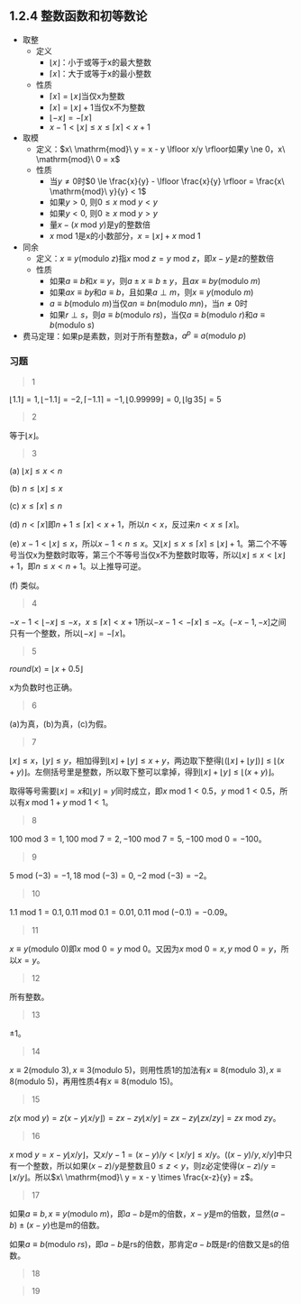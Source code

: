 ## 1.2.4 整数函数和初等数论

- 取整
	- 定义
		- $\lfloor x \rfloor$：小于或等于x的最大整数
		- $\lceil x \rceil$：大于或等于x的最小整数
	- 性质
		- $\lceil x \rceil = \lfloor x \rfloor$当仅x为整数
		- $\lceil x \rceil = \lfloor x \rfloor + 1$当仅x不为整数
		- $\lfloor -x \rfloor = - \lceil x \rceil$
		- $x - 1 < \lfloor x \rfloor \le x \le \lceil x \rceil < x + 1$
- 取模
	- 定义：$x\ \mathrm{mod}\ y = x - y \lfloor x/y \rfloor如果y \ne 0，x\ \mathrm{mod}\ 0 = x$
	- 性质
		- 当$y \ne 0$时$0 \le \frac{x}{y} - \lfloor \frac{x}{y} \rfloor = \frac{x\ \mathrm{mod}\ y}{y} < 1$
		- 如果$y > 0$, 则$0 \le x\ \mathrm{mod}\ y < y$
		- 如果$y < 0$, 则$0 \ge x\ \mathrm{mod}\ y > y$
		- 量$x - (x\ \mathrm{mod}\ y)$是y的整数倍
		- $x\ \mathrm{mod}\ 1$是x的小数部分，$x = \lfloor x \rfloor + x\ \mathrm{mod}\ 1$
- 同余
	- 定义：$x \equiv y (\mathrm{modulo}\ z)$指$x\ \mathrm{mod}\ z = y\ \mathrm{mod}\ z$，即$x - y$是z的整数倍
	- 性质
		- 如果$a \equiv b$和$x \equiv y$，则$a \pm x \equiv b \pm y$，且$ax \equiv by(\mathrm{modulo}\ m)$
		- 如果$ax \equiv by$和$a \equiv b$，且如果$a \perp m$，则$x \equiv y(\mathrm{modulo}\ m)$
		- $a \equiv b(\mathrm{modulo}\ m)$当仅$an \equiv bn(\mathrm{modulo}\ mn)$，当$n \ne 0$时
		- 如果$r \perp s$，则$a \equiv b(\mathrm{modulo}\ rs)$，当仅$a \equiv b(\mathrm{modulo}\ r)$和$a \equiv b(\mathrm{modulo}\ s)$
- 费马定理：如果p是素数，则对于所有整数a，$a^p \equiv a (\mathrm{modulo}\ p)$

### 习题

> 1

$\lfloor 1.1 \rfloor = 1, \lfloor -1.1 \rfloor = -2, \lceil -1.1 \rceil = -1, \lfloor 0.99999 \rfloor = 0, \lfloor \lg{35} \rfloor = 5$

> 2

等于$\lfloor x \rfloor$。

> 3

(a) $\lfloor x \rfloor \le x < n$

(b) $n \le \lfloor x \rfloor \le x$

(c) $x \le \lceil x \rceil \le n$

(d) $n < \lceil x \rceil$即$n + 1 \le \lceil x \rceil < x + 1$，所以$n < x$，反过来$n < x \le \lceil x \rceil$。

(e) $x - 1 < \lfloor x \rfloor \le x$，所以$x - 1 < n \le x$。又$\lfloor x \rfloor \le x \le \lceil x \rceil \le \lfloor x \rfloor + 1$。第二个不等号当仅x为整数时取等，第三个不等号当仅x不为整数时取等，所以$\lfloor x \rfloor \le x < \lfloor x \rfloor + 1$，即$n \le x < n + 1$。以上推导可逆。

(f) 类似。

> 4

$-x - 1 < \lfloor -x \rfloor \le -x$，$x \le \lceil x \rceil < x + 1$所以$-x - 1 < - \lceil x \rceil \le -x$。$(-x-1, -x]$之间只有一个整数，所以$\lfloor -x \rfloor = - \lceil x \rceil$。

> 5

$round(x) = \lfloor x + 0.5 \rfloor$

x为负数时也正确。

> 6

(a)为真，(b)为真，(c)为假。

> 7

$\lfloor x \rfloor \le x$，$\lfloor y \rfloor \le y$，相加得到$\lfloor x \rfloor + \lfloor y \rfloor \le x + y$，两边取下整得$\lfloor \left(\lfloor x \rfloor + \lfloor y \rfloor\right) \rfloor \le \lfloor (x + y) \rfloor$。左侧括号里是整数，所以取下整可以拿掉，得到$\lfloor x \rfloor + \lfloor y \rfloor \le \lfloor (x + y) \rfloor$。

取得等号需要$\lfloor x \rfloor = x$和$\lfloor y \rfloor = y$同时成立，即$x\ \mathrm{mod}\ 1 < 0.5$，$y\ \mathrm{mod}\ 1 < 0.5$，所以有$x\ \mathrm{mod}\ 1 + y\ \mathrm{mod}\ 1 < 1$。

> 8

$100\ \mathrm{mod}\ 3 = 1, 100\ \mathrm{mod}\ 7 = 2, -100\ \mathrm{mod}\ 7 = 5, -100\ \mathrm{mod}\ 0 = -100$。

> 9

$5\ \mathrm{mod}\ (-3) = -1, 18\ \mathrm{mod}\ (-3) = 0, -2\ \mathrm{mod}\ (-3) = -2$。

> 10

$1.1\ \mathrm{mod}\ 1 = 0.1, 0.11\ \mathrm{mod}\ 0.1 = 0.01, 0.11\ \mathrm{mod}\  (-0.1) = -0.09$。

> 11

$x \equiv y (\mathrm{modulo}\ 0)$即$x\ \mathrm{mod}\ 0 = y\ \mathrm{mod}\ 0$。又因为$x\ \mathrm{mod}\ 0 = x, y\ \mathrm{mod}\ 0 = y$，所以$x = y$。

> 12

所有整数。

> 13

$\pm 1$。

> 14

$x \equiv 2 (\mathrm{modulo}\ 3), x \equiv 3 (\mathrm{modulo}\ 5)$，则用性质1的加法有$x \equiv 8 (\mathrm{modulo}\ 3), x \equiv 8 (\mathrm{modulo}\ 5)$，再用性质4有$x \equiv 8 (\mathrm{modulo}\ 15)$。

> 15

$z(x\ \mathrm{mod}\ y) = z(x - y \lfloor x/y \rfloor) = zx - zy \lfloor x/y \rfloor = zx - zy \lfloor zx/zy \rfloor = zx\ \mathrm{mod}\ zy$。

> 16

$x\ \mathrm{mod}\ y = x - y \lfloor x/y \rfloor$，又$x/y - 1 = (x-y)/y <\lfloor x/y \rfloor \le x/y$。$\big((x-y)/y, x/y\big]$中只有一个整数，所以如果$(x-z)/y$是整数且$0 \le z < y$，则z必定使得$(x-z)/y = \lfloor x/y \rfloor$。所以$x\ \mathrm{mod}\ y = x - y \times \frac{x-z}{y} = z$。

> 17

如果$a \equiv b, x \equiv y (\mathrm{modulo}\ m)$，即$a-b$是m的倍数，$x-y$是m的倍数，显然$(a - b) \pm (x - y)$也是m的倍数。

如果$a \equiv b (\mathrm{modulo}\ rs)$，即$a-b$是rs的倍数，那肯定$a-b$既是r的倍数又是s的倍数。

> 18

> 19










